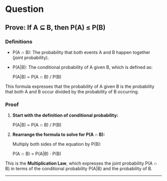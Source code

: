 
# Question
## Prove: If A ⊆ B, then P(A) ≤ P(B)

### Definitions

- P(A ∩ B): The probability that both events A and B happen together (joint probability).
- P(A|B): The conditional probability of A given B, which is defined as:

  P(A|B) = P(A ∩ B) / P(B)

This formula expresses that the probability of A given B is the probability that both A and B occur divided by the probability of B occurring.

### Proof

1. **Start with the definition of conditional probability:**

   P(A|B) = P(A ∩ B) / P(B)

2. **Rearrange the formula to solve for P(A ∩ B):**

   Multiply both sides of the equation by P(B):

   P(A ∩ B) = P(A|B) ⋅ P(B)

This is the **Multiplication Law**, which expresses the joint probability P(A ∩ B) in terms of the conditional probability P(A|B) and the probability of B.

---

